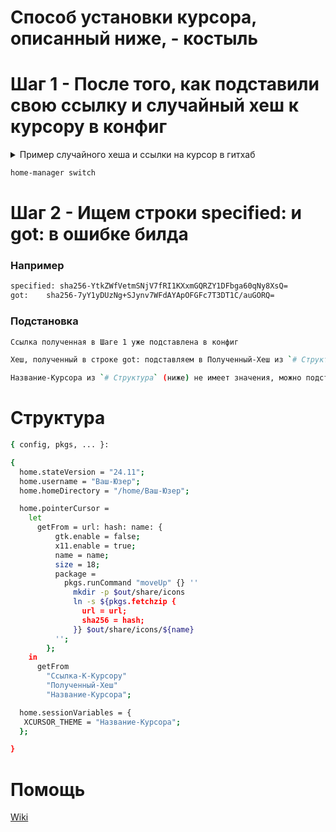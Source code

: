 # Способ установки курсора, описанный ниже, - костыль

# Шаг 1 - После того, как подставили свою ссылку и случайный хеш к курсору в конфиг

<details>

<summary>Пример случайного хеша и ссылки на курсор в гитхаб</summary>

```bash
https://github.com/driversline/cursors/blob/main/list/Nordzy-cursors-white.tar.gz?raw=true
```

```bash
43a9f317f45e4b5c6d5e4b3a2c1d6e7f8a9b0c1d2e3f4
```
    
</details>

```bash
home-manager switch
```

# Шаг 2 - Ищем строки specified: и got: в ошибке билда

### Например

```bash
specified: sha256-YtkZWfVetmSNjV7fRI1KXxmGQRZY1DFbga60qNy8XsQ=
got:    sha256-7yY1yDUzNg+SJynv7WFdAYApOFGFc7T3DT1C/auGORQ=
```

### Подстановка

```bash
Ссылка полученная в Шаге 1 уже подставлена в конфиг
```

```bash
Хеш, полученный в строке got: подставляем в Полученный-Хеш из `# Структура` (ниже)
```

```bash
Название-Курсора из `# Структура` (ниже) не имеет значения, можно подставить название архива с курсором без расширения
```

# Структура

```bash
{ config, pkgs, ... }:

{
  home.stateVersion = "24.11";
  home.username = "Ваш-Юзер";
  home.homeDirectory = "/home/Ваш-Юзер";

  home.pointerCursor =
    let
      getFrom = url: hash: name: {
          gtk.enable = false;
          x11.enable = true;
          name = name;
          size = 18;
          package =
            pkgs.runCommand "moveUp" {} ''
              mkdir -p $out/share/icons
              ln -s ${pkgs.fetchzip {
                url = url;
                sha256 = hash;
              }} $out/share/icons/${name}
          '';
        };
    in
      getFrom
        "Ссылка-К-Курсору"
        "Полученный-Хеш"
        "Название-Курсора";

  home.sessionVariables = {
   XCURSOR_THEME = "Название-Курсора";
  };

}
```

# Помощь

[Wiki](https://nixos.wiki/wiki/Cursor_Themes)


